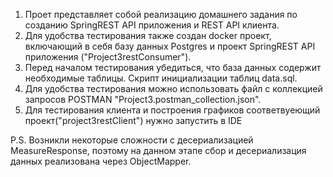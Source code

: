 1. Проет представляет собой реализацию домашнего задания по созданию SpringREST API приложения и REST API клиента.
2. Для удобства тестирования также создан docker проект, включающий в себя базу данных Postgres и проект SpringREST API приложения ("Project3restConsumer").
3. Перед началом тестирования убедиться, что база данных содержит необходимые таблицы. Скрипт инициализации таблиц data.sql.
4. Для удобства тестирования можно использовать файл с коллекцией запросов POSTMAN "Project3.postman_collection.json".
5. Для тестирования клиента и построения графиков соответвуеющий проект("project3restClient") нужно запустить в IDE 

P.S. Возникли некоторые сложности с десериализацией MeasureResponse, поэтому на данном этапе сбор и десериализация данных реализована через ObjectMapper.
